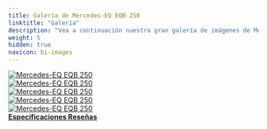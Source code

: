 ```yaml
---
title: Galería de Mercedes-EQ EQB 250
linktitle: "Galería"
description: "Vea a continuación nuestra gran galería de imágenes de Mercedes-EQ EQB 250. Haga clic en las imágenes para versiones en alta resolución."
weight: 5
hidden: true
navicon: bi-images
---
```

<!-- markdownlint-disable MD033 -->
<div class="row" id ="my-gallery">
	<div class="pswp-grid-item col-6 col-md-4">
		<a href="https://media.evkx.net/multimedia/models/mercedes/eqb/eqb_250/exterior_1.jpg"
data-pswp-src="https://media.evkx.net/multimedia/models/mercedes/eqb/eqb_250/exterior_1.jpg"
data-pswp-width="3000"
data-pswp-height="1686" 
target="_blank">
			<img src="https://media.evkx.net/multimedia/models/mercedes/eqb/eqb_250/exterior_1_xst.jpg" alt="Mercedes-EQ EQB 250" class="img-fluid " />
		</a>
	</div>
	<div class="pswp-grid-item col-6 col-md-4">
		<a href="https://media.evkx.net/multimedia/models/mercedes/eqb/eqb_250/frontseats_1.jpg"
data-pswp-src="https://media.evkx.net/multimedia/models/mercedes/eqb/eqb_250/frontseats_1.jpg"
data-pswp-width="3000"
data-pswp-height="1999" 
target="_blank">
			<img src="https://media.evkx.net/multimedia/models/mercedes/eqb/eqb_250/frontseats_1_xst.jpg" alt="Mercedes-EQ EQB 250" class="img-fluid " />
		</a>
	</div>
	<div class="pswp-grid-item col-6 col-md-4">
		<a href="https://media.evkx.net/multimedia/models/mercedes/eqb/eqb_250/main_1.jpg"
data-pswp-src="https://media.evkx.net/multimedia/models/mercedes/eqb/eqb_250/main_1.jpg"
data-pswp-width="3000"
data-pswp-height="1999" 
target="_blank">
			<img src="https://media.evkx.net/multimedia/models/mercedes/eqb/eqb_250/main_1_xst.jpg" alt="Mercedes-EQ EQB 250" class="img-fluid " />
		</a>
	</div>
	<div class="pswp-grid-item col-6 col-md-4">
		<a href="https://media.evkx.net/multimedia/models/mercedes/eqb/eqb_250/screens_1.jpg"
data-pswp-src="https://media.evkx.net/multimedia/models/mercedes/eqb/eqb_250/screens_1.jpg"
data-pswp-width="3000"
data-pswp-height="1686" 
target="_blank">
			<img src="https://media.evkx.net/multimedia/models/mercedes/eqb/eqb_250/screens_1_xst.jpg" alt="Mercedes-EQ EQB 250" class="img-fluid " />
		</a>
	</div>
	<div class="pswp-grid-item col-6 col-md-4">
		<a href="https://media.evkx.net/multimedia/models/mercedes/eqb/eqb_250/trunk_1.jpg"
data-pswp-src="https://media.evkx.net/multimedia/models/mercedes/eqb/eqb_250/trunk_1.jpg"
data-pswp-width="3000"
data-pswp-height="1999" 
target="_blank">
			<img src="https://media.evkx.net/multimedia/models/mercedes/eqb/eqb_250/trunk_1_xst.jpg" alt="Mercedes-EQ EQB 250" class="img-fluid " />
		</a>
	</div>
</div>
<script type="module">
  import PhotoSwipeLightbox from '/js/photoswipe-lightbox.esm.js';
    const lightbox = new PhotoSwipeLightbox({
       gallery: '#my-gallery',
        children: 'a',
        pswpModule: () => import('/js/photoswipe.esm.js')
    });
lightbox.init();
</script>
<div class="mt-3 mb-3">
<a href="../specifications/" class="text-decoration-none text-black">
<strong><i class="bi-arrow-left"></i> Especificaciones </strong>
</a>
<a href="../reviews/" class="text-decoration-none text-black float-end">
<strong>Reseñas <i class="bi-arrow-right"></i></strong>
</a>
</div>
